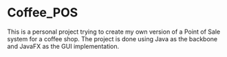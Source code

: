 # Coffee_POS
This is a personal project trying to create my own version of a Point of Sale system for a coffee shop. The project is done using Java as the backbone and JavaFX as the GUI implementation. 
